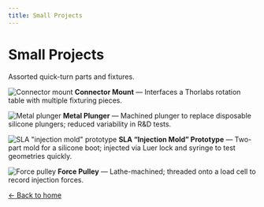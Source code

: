 ```yaml
---
title: Small Projects
---
```


# Small Projects
Assorted quick-turn parts and fixtures.

![Connector mount](/images/small-connector-mount.jpg)
**Connector Mount** — Interfaces a Thorlabs rotation table with multiple fixturing pieces.

![Metal plunger](/images/small-metal-plunger.jpg)
**Metal Plunger** — Machined plunger to replace disposable silicone plungers; reduced variability in R&D tests.

![SLA "injection mold" prototype](/images/small-injection-mold-grid.jpg)
**SLA “Injection Mold” Prototype** — Two-part mold for a silicone boot; injected via Luer lock and syringe to test geometries quickly.

![Force pulley](/images/small-force-pulley.jpg)
**Force Pulley** — Lathe-machined; threaded onto a load cell to record injection forces.

[← Back to home](/)
